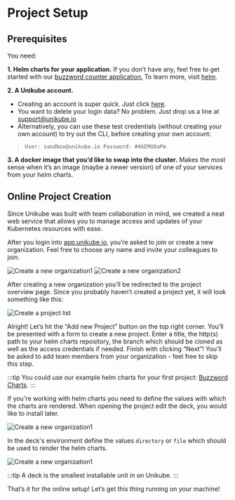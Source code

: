 # Project Setup

## Prerequisites

You need:

**1.  Helm charts for your application.** If you don’t have any, feel free to get started with our [buzzword counter application.](https://github.com/Blueshoe/buzzword-charts/) To learn more, visit [helm](https://helm.sh/).

**2.  A Unikube account.**
- Creating an account is super quick. Just click [here](https://app.unikube.io).  
- You want to delete your login data? No problem. Just drop us a line at [support@unikube.io](mailto:support@unikube.io)
- Alternatively, you can use these test credentials (without creating your own account) to try out the CLI, before creating your own account:

>     User: sandbox@unikube.io Password: #4kEMU8aPm

**3.  A docker image that you’d like to swap into the cluster.** Makes the most sense when it’s an image (maybe a newer version) of one of your services from your helm charts.


## Online Project Creation

Since Unikube was built with team collaboration in mind, we created a neat web service that allows you to manage access and updates of your Kubernetes resources with ease.

After you login into [app.unikube.io](https://login.unikube.io/auth/realms/unikube/protocol/openid-connect/auth?client_id=frontend&redirect_uri=https%3A%2F%2Fapp.unikube.io%2F&state=3fb1027f-8b5c-4b28-8fe8-791dd998ff74&response_mode=fragment&response_type=code&scope=openid&nonce=3720bb97-7ea1-4587-8028-974f71f5b8d2), you’re asked to join or create a new organization. Feel free to choose any name and invite your colleagues to join.

![Create a new organization1](/docs/img/screenshot_create-new-organization1.png)
![Create a new organization2](/docs/img/screenshot_create-new-organization2.png)

After creating a new organization you’ll be redirected to the project overview page. Since you probably haven’t created a project yet, it will look something like this:

![Create a project list](/docs/img/screenshot__project-list.png)

Alright! Let’s hit the “Add new Project” button on the top right corner. You’ll be presented with a form to create a new project. Enter a title, the http(s) path to your helm charts repository, the branch which should be cloned as well as the access credentials if needed. Finish with clicking “Next”! You’ll be asked to add team members from your organization - feel free to skip this step.

:::tip
You could use our example helm charts for your first project:
[Buzzword Charts](https://github.com/Blueshoe/buzzword-charts/).
:::

If you're working with helm charts you need to define the values with which the charts are rendered.
When opening the project edit the deck, you would like to install later.

![Create a new organization1](/docs/img/edit_deck.png)

In the deck's environment define the values `directory` or `file` which should be used to render the helm charts.

![Create a new organization1](/docs/img/edit_values.png)

:::tip
A deck is the smallest installable unit in on Unikube.
:::

That’s it for the online setup! Let’s get this thing running on your machine!
